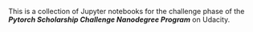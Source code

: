 This is a collection of Jupyter notebooks for the challenge phase of the _**Pytorch Scholarship Challenge Nanodegree Program**_ on Udacity.